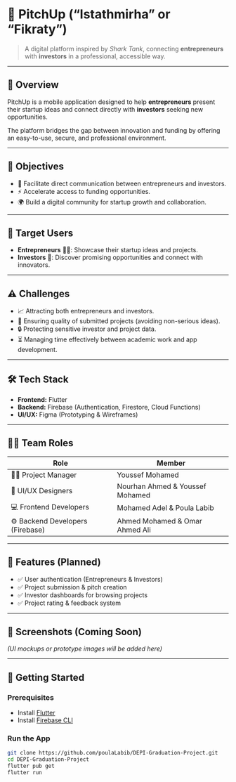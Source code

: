 # 🚀 PitchUp (“Istathmirha” or “Fikraty”)

> A digital platform inspired by *Shark Tank*, connecting **entrepreneurs** with **investors** in a professional, accessible way.

---

## 📌 Overview
PitchUp is a mobile application designed to help **entrepreneurs** present their startup ideas and connect directly with **investors** seeking new opportunities.  

The platform bridges the gap between innovation and funding by offering an easy-to-use, secure, and professional environment.

---

## 🎯 Objectives
- 🤝 Facilitate direct communication between entrepreneurs and investors.  
- ⚡ Accelerate access to funding opportunities.  
- 🌍 Build a digital community for startup growth and collaboration.  

---

## 👥 Target Users
- **Entrepreneurs** 🧑‍💻: Showcase their startup ideas and projects.  
- **Investors** 💼: Discover promising opportunities and connect with innovators.  

---

## ⚠️ Challenges
- 📈 Attracting both entrepreneurs and investors.  
- 🧐 Ensuring quality of submitted projects (avoiding non-serious ideas).  
- 🔒 Protecting sensitive investor and project data.  
- ⏳ Managing time effectively between academic work and app development.  

---

## 🛠️ Tech Stack
- **Frontend:** Flutter  
- **Backend:** Firebase (Authentication, Firestore, Cloud Functions)  
- **UI/UX:** Figma (Prototyping & Wireframes)  

---

## 👨‍💻 Team Roles
| Role | Member |
|------|---------|
| 🧑‍✈️ Project Manager | Youssef Mohamed |
| 🎨 UI/UX Designers | Nourhan Ahmed & Youssef Mohamed |
| 💻 Frontend Developers | Mohamed Adel & Poula Labib |
| ⚙️ Backend Developers (Firebase) | Ahmed Mohamed & Omar Ahmed Ali |

---

## 📲 Features (Planned)
- ✅ User authentication (Entrepreneurs & Investors)  
- ✅ Project submission & pitch creation  
- ✅ Investor dashboards for browsing projects  
- ✅ Project rating & feedback system  

---

## 📸 Screenshots (Coming Soon)
*(UI mockups or prototype images will be added here)*

---

## 🚀 Getting Started

### Prerequisites
- Install [Flutter](https://flutter.dev/docs/get-started/install)  
- Install [Firebase CLI](https://firebase.google.com/docs/cli)  

### Run the App
```bash
git clone https://github.com/poulaLabib/DEPI-Graduation-Project.git
cd DEPI-Graduation-Project
flutter pub get
flutter run
